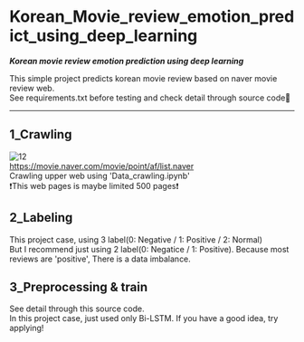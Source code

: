 # Korean_Movie_review_emotion_predict_using_deep_learning

***Korean movie review emotion prediction using deep learning***

This simple project predicts korean movie review based on naver movie review web.  
See requirements.txt before testing and check detail through source code👀  

---

## 1_Crawling  
![12](https://user-images.githubusercontent.com/120359150/213603825-a6841028-e624-43fc-9e20-0e008c3f6cfe.PNG)  
https://movie.naver.com/movie/point/af/list.naver  
Crawling upper web using 'Data_crawling.ipynb'  
❗This web pages is maybe limited 500 pages❗  

## 2_Labeling
This project case, using 3 label(0: Negative / 1: Positive / 2: Normal)  
But I recommend just using 2 label(0: Negatice / 1: Positive).  Because most reviews are 'positive', There is a data imbalance.  

## 3_Preprocessing & train  
See detail through this source code.  
In this project case, just used only Bi-LSTM. If you have a good idea, try applying!
